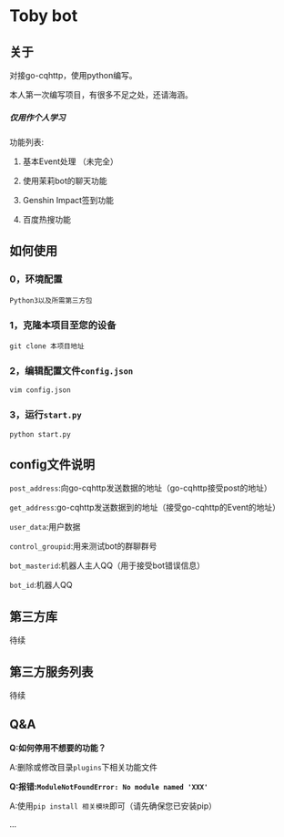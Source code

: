 # Toby bot

## 关于

对接go-cqhttp，使用python编写。

本人第一次编写项目，有很多不足之处，还请海涵。

##### 仅用作个人学习

功能列表:

1. 基本Event处理 （未完全）

2. 使用茉莉bot的聊天功能

3. Genshin Impact签到功能

4. 百度热搜功能

## 如何使用

### 0，环境配置

`Python3以及所需第三方包`

### 1，克隆本项目至您的设备

`git clone 本项目地址`

### 2，编辑配置文件`config.json`

`vim config.json`

### 3，运行`start.py`

`python start.py`

## config文件说明

`post_address`:向go-cqhttp发送数据的地址（go-cqhttp接受post的地址）

`get_address`:go-cqhttp发送数据到的地址（接受go-cqhttp的Event的地址）

`user_data`:用户数据

`control_groupid`:用来测试bot的群聊群号

`bot_masterid`:机器人主人QQ（用于接受bot错误信息）

`bot_id`:机器人QQ

## 第三方库

待续

## 第三方服务列表

待续

## Q&A

**Q:如何停用不想要的功能？**

A:删除或修改目录`plugins`下相关功能文件

**Q:报错:`ModuleNotFoundError: No module named 'XXX'`**

A:使用`pip install 相关模块`即可（请先确保您已安装pip）

...

